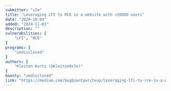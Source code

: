 ```yaml
---
submitter: "c2a"
title: "Leveraging LFI to RCE in a website with +20000 users"
date: "2020-10-04"
added: "2024-11-03"
description: ""
vulnerabilities: [
    "LFI", "RCE"
]
programs: [
    "undisclosed"
]
authors: [
    "Kleiton Kurti (@kleiton0x7e)"
]
bounty: "undisclosed"
link: "https://medium.com/bugbountywriteup/leveraging-lfi-to-rce-in-a-website-with-20000-users-129050f9982b"
---
```




